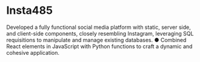 # Insta485
Developed a fully functional social media platform with static, server side, and client-side components, closely resembling Instagram, leveraging SQL requisitions to manipulate and manage existing databases. ● Combined React elements in JavaScript with Python functions to craft a dynamic and cohesive application.
